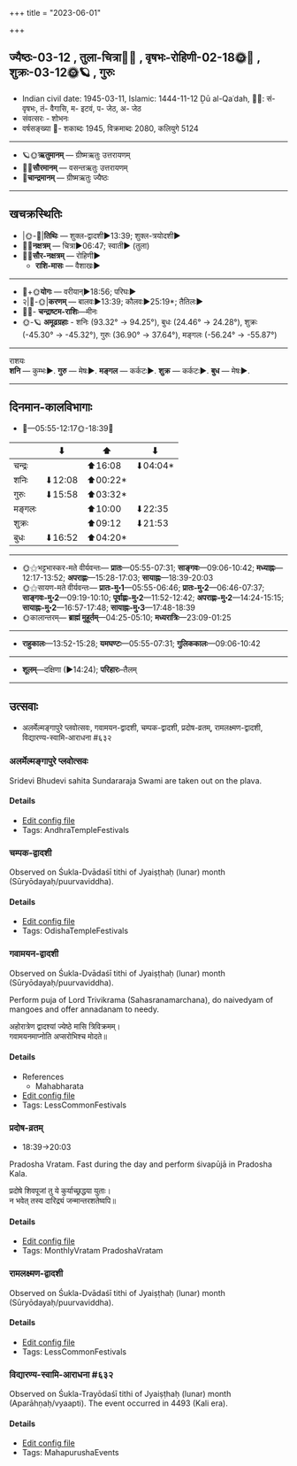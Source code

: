+++
title = "2023-06-01"

+++
## ज्यैष्ठः-03-12  ,  तुला-चित्रा🌛🌌  ,  वृषभः-रोहिणी-02-18🌞🌌  ,  शुक्रः-03-12🌞🪐  ,  गुरुः
- Indian civil date: 1945-03-11, Islamic: 1444-11-12 Ḏū al-Qaʿdah, 🌌🌞: सं- वृषभः, तं- वैगासि, म- इटवं, प- जेठ, अ- जेठ
- संवत्सरः - शोभनः
- वर्षसङ्ख्या 🌛- शकाब्दः 1945, विक्रमाब्दः 2080, कलियुगे 5124
___________________
- 🪐🌞**ऋतुमानम्** — ग्रीष्मऋतुः उत्तरायणम्
- 🌌🌞**सौरमानम्** — वसन्तऋतुः उत्तरायणम्
- 🌛**चान्द्रमानम्** — ग्रीष्मऋतुः ज्यैष्ठः
___________________


## खचक्रस्थितिः
- |🌞-🌛|**तिथिः** — शुक्ल-द्वादशी►13:39; शुक्ल-त्रयोदशी►  
- 🌌🌛**नक्षत्रम्** — चित्रा►06:47; स्वाती► (तुला)  
- 🌌🌞**सौर-नक्षत्रम्** — रोहिणी►  
  - **राशि-मासः** — वैशाखः► 
___________________
- 🌛+🌞**योगः** — वरीयान्►18:56; परिघः►  
- २|🌛-🌞|**करणम्** — बालवः►13:39; कौलवः►25:19*; तैतिलः►  
- 🌌🌛- **चन्द्राष्टम-राशिः**—मीनः  
- 🌞-🪐 **अमूढग्रहाः** - शनिः (93.32° → 94.25°), बुधः (24.46° → 24.28°), शुक्रः (-45.30° → -45.32°), गुरुः (36.90° → 37.64°), मङ्गलः (-56.24° → -55.87°)
___________________
राशयः  
**शनि** — कुम्भः►. **गुरु** — मेषः►. **मङ्गल** — कर्कटः►. **शुक्र** — कर्कटः►. **बुध** — मेषः►. 
___________________


## दिनमान-कालविभागाः
- 🌅—05:55-12:17🌞-18:39🌇  


|      |⬇     |⬆     |⬇     |
|------|-----|-----|------|
|चन्द्रः|     |⬆16:08 |⬇04:04*|
|शनिः   |⬇12:08 |⬆00:22*|     |
|गुरुः  |⬇15:58 |⬆03:32*|     |
|मङ्गलः |     |⬆10:00 |⬇22:35 |
|शुक्रः |     |⬆09:12 |⬇21:53 |
|बुधः   |⬇16:52 |⬆04:20*|     |
___________________
- 🌞⚝भट्टभास्कर-मते वीर्यवन्तः— **प्रातः**—05:55-07:31; **साङ्गवः**—09:06-10:42; **मध्याह्नः**—12:17-13:52; **अपराह्णः**—15:28-17:03; **सायाह्नः**—18:39-20:03  
- 🌞⚝सायण-मते वीर्यवन्तः— **प्रातः-मु॰1**—05:55-06:46; **प्रातः-मु॰2**—06:46-07:37; **साङ्गवः-मु॰2**—09:19-10:10; **पूर्वाह्णः-मु॰2**—11:52-12:42; **अपराह्णः-मु॰2**—14:24-15:15; **सायाह्नः-मु॰2**—16:57-17:48; **सायाह्नः-मु॰3**—17:48-18:39  
- 🌞कालान्तरम्— **ब्राह्मं मुहूर्तम्**—04:25-05:10; **मध्यरात्रिः**—23:09-01:25  
___________________
- **राहुकालः**—13:52-15:28; **यमघण्टः**—05:55-07:31; **गुलिककालः**—09:06-10:42  
___________________
- **शूलम्**—दक्षिणा (►14:24); **परिहारः**–तैलम्  
___________________

## उत्सवाः
- अलर्मेल्मङ्गापुरे प्लवोत्सवः, गवामयन-द्वादशी, चम्पक-द्वादशी, प्रदोष-व्रतम्, रामलक्ष्मण-द्वादशी, विद्यारण्य-स्वामि-आराधना #६३२
### अलर्मेल्मङ्गापुरे प्लवोत्सवः



Sridevi Bhudevi sahita Sundararaja Swami are taken out on the plava.

#### Details
- [Edit config file](https://github.com/jyotisham/adyatithi/blob/master/temples/Andhra/relative_event/alarmElmaGgApurE_plavOtsava-samApanam/offset__-3/alarmElmaGgApurE_plavOtsavaH~2.toml)
- Tags: AndhraTempleFestivals


### चम्पक-द्वादशी

Observed on Śukla-Dvādaśī tithi of Jyaiṣṭhaḥ (lunar) month (Sūryōdayaḥ/puurvaviddha). 



#### Details
- [Edit config file](https://github.com/jyotisham/adyatithi/blob/master/temples/Odisha/lunar_month/tithi/03/12/campaka-dvAdazI.toml)
- Tags: OdishaTempleFestivals


### गवामयन-द्वादशी

Observed on Śukla-Dvādaśī tithi of Jyaiṣṭhaḥ (lunar) month (Sūryōdayaḥ/puurvaviddha). 

Perform puja of Lord Trivikrama (Sahasranamarchana), do naivedyam of mangoes and offer annadanam to needy.

अहोरात्रेण द्वादश्यां ज्येष्ठे मासि त्रिविक्रमम्।  
गवामयनमाप्नोति अप्सरोभिश्च मोदते॥



#### Details
- References
  - Mahabharata
- [Edit config file](https://github.com/jyotisham/adyatithi/blob/master/general/lunar_month/tithi/03/12/gavAmayana-dvAdazI.toml)
- Tags: LessCommonFestivals


### प्रदोष-व्रतम्
- 18:39→20:03



Pradosha Vratam. Fast during the day and perform śivapūjā in Pradosha Kala.

प्रदोषे  शिवपूजां  तु  ये  कुर्याच्छ्रद्धया  युताः।  
न  भवेत्  तस्य  दारिद्र्यं  जन्मान्तरशतेष्वपि॥



#### Details
- [Edit config file](https://github.com/jyotisham/adyatithi/blob/master/time_focus/monthly/pradoSha/description_only/pradOSa-vratam.toml)
- Tags: MonthlyVratam PradoshaVratam


### रामलक्ष्मण-द्वादशी

Observed on Śukla-Dvādaśī tithi of Jyaiṣṭhaḥ (lunar) month (Sūryōdayaḥ/puurvaviddha). 



#### Details
- [Edit config file](https://github.com/jyotisham/adyatithi/blob/master/devatA/vaiShNava/lunar_month/tithi/03/12/rAmalakSmaNa-dvAdazI.toml)
- Tags: LessCommonFestivals


### विद्यारण्य-स्वामि-आराधना #६३२

Observed on Śukla-Trayōdaśī tithi of Jyaiṣṭhaḥ (lunar) month (Aparāhṇaḥ/vyaapti). The event occurred in 4493 (Kali era).  




#### Details
- [Edit config file](https://github.com/jyotisham/adyatithi/blob/master/mahApuruSha/kAnchI-maTha/lunar_month/tithi/03/13/vidyAraNya~svAmI~ArAdhanA.toml)
- Tags: MahapurushaEvents


